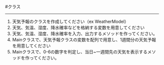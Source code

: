 #クラス
* * * * * 
1. 天気予報のクラスを作成してください（ex WeatherModel）
2. 天気、気温、湿度、降水確率などを格納する変数を用意してください
3. 天気、気温、湿度、降水確率を入力、出力するメソッドを作ってください。
4. Mainクラスで、天気予報クラスの変数を配列で用意し、1週間分の天気予報を用意してください
5. Mainクラスで、0-6の数字を判定し、当日~一週間先の天気を表示するメソッドを作ってください。